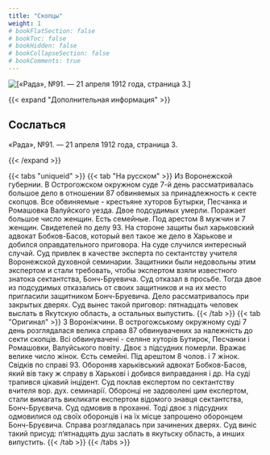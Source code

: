 ```yaml
---
title: "Скопцы"
weight: 1
# bookFlatSection: false
# bookToc: false
# bookHidden: false
# bookCollapseSection: false
# bookComments: true
---
```


![[«Рада», №91. — 21 апреля 1912 года, страница 3.]](/static/img/papers/rada91.jpg)

{{< expand "Дополнительная информация" >}}
## Сослаться
«Рада», №91. — 21 апреля 1912 года, страница 3.

{{< /expand >}}

{{< tabs "uniqueid" >}}
{{< tab "На русском" >}} Из Воронежской губернии. В Острогожском окружном суде 7-й день рассматривалась большое дело в отношении 87 обвиняемых за принадлежность к секте скопцов. Все обвиняемые - крестьяне хуторов Бутырки, Песчанка и Ромашовка Валуйского уезда. Двое подсудимых умерли. Поражает большое число женщин. Есть семейные. Под арестом 8 мужчин и 7 женщин. Свидетелей по делу 93. На стороне защиты был харьковский адвокат Бобков-Басов, который вел такое ​​же дело в Харькове и добился оправдательного приговора. На суде случился интересный случай. Суд привлек в качестве эксперта по сектантству учителя Воронежской духовной семинарии. Защитники были недовольны этим экспертом и стали требовать, чтобы экспертом взяли известного знатока сектантства, Бонч-Бруевича. Суд отказал в просьбе. Тогда двое из подсудимых отказались от своих защитников и на их место пригласили защитником Бонч-Бруевича. Дело рассматривалось при закрытых дверях. Суд вынес такой приговор: пятнадцать человек выслать в Якутскую область, а остальных выпустить. {{< /tab >}}
{{< tab "Оригинал" >}} З Вороніжчини. В острогожському окружному суді 7 день розглядалася велика справа 87 обвинувачених за належність до секти скопців. Всі обвинувачені - селяне хуторів Бутирок, Песчанки і Ромашовки, Валуйського повіту. Двоє з підсудних померли. Вражає велике число жінок. Єсть семейні. Під арештом 8 чолов. і 7 жінок. Свідків по справі 93. Обороняв харьківський адвокат Бобков-Басов, який вів таку ж справу в Харькові і добився виправдання і др. На суді трапився цікавий інцідент. Суд поклав експертом по сектантству вчителя вор. дух. семинарії. Оборонці не задоволені цим експертом, стали вимагать викликати експертом відомого знавця сектантства, Бонч-Бруєвича. Суд одмовив в проханні. Тоді двоє з підсудних одмовилися од своїх оборонців і на їх місце запрошено оборонцем Бонч-Бруєвича. Справа розглядалась при зачинених дверях. Суд виніс такий присуд: п‘ятнадцять душ заслать в якутьску область, а инших випустить. {{< /tab >}}
{{< /tabs >}}
